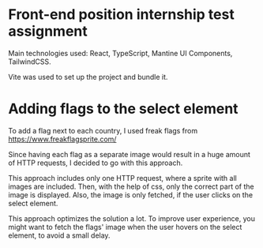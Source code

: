 # Front-end position internship test assignment

Main technologies used: React, TypeScript, Mantine UI Components, TailwindCSS.

Vite was used to set up the project and bundle it.

# Adding flags to the select element

To add a flag next to each country, I used freak flags from https://www.freakflagsprite.com/

Since having each flag as a separate image would result in a huge amount of HTTP requests, I decided to go with this approach.

This approach includes only one HTTP request, where a sprite with all images are included. Then, with the help of css, only the correct part of the image is displayed. Also, the image is only fetched, if the user clicks on the select element.

This approach optimizes the solution a lot. To improve user experience, you might want to fetch the flags' image when the user hovers on the select element, to avoid a small delay.
